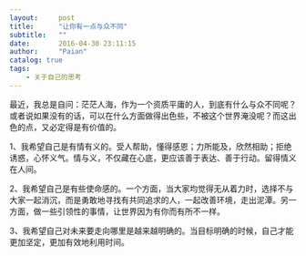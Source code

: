 ```yaml
---
layout:     post
title:      "让你有一点与众不同"
subtitle:   ""
date:       2016-04-30 23:11:15
author:     "Paian"
catalog: true
tags:
    - 关于自己的思考
---
```


最近，我总是自问：茫茫人海，作为一个资质平庸的人，到底有什么与众不同呢？或者说如果没有的话，可以在什么方面做得出色些，不被这个世界淹没呢？而这出色的点，又必定得是有价值的。

1、我希望自己是有情有义的。受人帮助，懂得感恩；力所能及，欣然相助；拒绝诱惑，心怀义气。情与义，不仅藏在心底，更应该善于表达、善于行动。留得情义在人间。

2、我希望自己是有些使命感的。一个方面，当大家均觉得无从着力时，选择不与大家一起消沉，而是勇敢地寻找有共同追求的人，一起改善环境，走出泥潭。另一方面，做一些引领性的事情，让世界因为有你而有所不一样。

3、我希望自己对未来要走向哪里是越来越明确的。当目标明确的时候，自己才能更加坚定，更加有效地利用时间。

